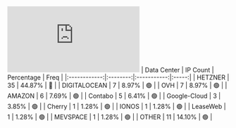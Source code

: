![Diagramm](https://github.com/obajay/StateSync-snapshots/blob/main/Projects/Kyve/1/README.md)
| Data Center | IP Count | Percentage | Freq |
|:------------:|:--------:|:-----------:|:-----:|
| HETZNER | 35 | 44.87% | 🔴 |
| DIGITALOCEAN | 7 | 8.97% | 🟢 |
| OVH | 7 | 8.97% | 🟢 |
| AMAZON | 6 | 7.69% | 🟢 |
| Contabo | 5 | 6.41% | 🟢 |
| Google-Cloud | 3 | 3.85% | 🟢 |
| Cherry | 1 | 1.28% | 🟢 |
| IONOS | 1 | 1.28% | 🟢 |
| LeaseWeb | 1 | 1.28% | 🟢 |
| MEVSPACE | 1 | 1.28% | 🟢 |
| OTHER | 11 | 14.10% | 🟢 |